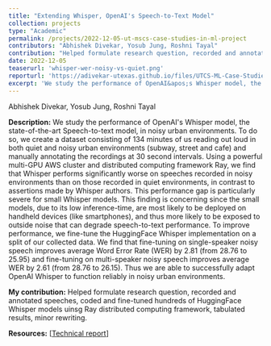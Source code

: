 ```yaml
---
title: "Extending Whisper, OpenAI's Speech-to-Text Model"
collection: projects
type: "Academic"
permalink: /projects/2022-12-05-ut-mscs-case-studies-in-ml-project
contributors: "Abhishek Divekar, Yosub Jung, Roshni Tayal"
contribution: "Helped formulate research question, recorded and annotated speeches, coded and fine-tuned hundreds of HuggingFace Whisper models uinsg Ray distributed computing framework, tabulated results, minor rewriting."
date: 2022-12-05
teaserurl: 'whisper-wer-noisy-vs-quiet.png'
reporturl: 'https://adivekar-utexas.github.io/files/UTCS-ML-Case-Studies-Extending-Whisper-OpenAIs-Speech-to-Text-Model.pdf'
excerpt: 'We study the performance of OpenAI&apos;s Whisper model, the state-of-the-art Speech-to-text model, in noisy urban environments. To do so, we create a dataset consisting of 134 minutes of us reading out loud in both quiet and noisy urban environments (subway, street and cafe) and manually annotating the recordings at 30 second intervals. Using a powerful multi-GPU AWS cluster and distributed computing framework Ray, we find that Whisper performs significantly worse on speeches recorded in noisy environments than on those recorded in quiet environments, in contrast to assertions made by Whisper authors. This performance gap is particularly severe for small Whisper models. This finding is concerning since the small models, due to its low inference-time, are most likely to be deployed on handheld devices (like smartphones), and thus more likely to be exposed to outside noise that can degrade speech-to-text performance. To improve performance, we fine-tune the HuggingFace Whisper implementation on a split of our collected data. We find that fine-tuning on single-speaker noisy speech improves average Word Error Rate (WER) by 2.81 (from 28.76 to 25.95) and fine-tuning on multi-speaker noisy speech improves average WER by 2.61 (from 28.76 to 26.15). Thus we are able to successfully adapt OpenAI Whisper to function reliably in noisy urban environments.'
---
```


Abhishek Divekar, Yosub Jung, Roshni Tayal

**Description:**
We study the performance of OpenAI&apos;s Whisper model, the state-of-the-art Speech-to-text model, in noisy urban environments. To do so, we create a dataset consisting of 134 minutes of us reading out loud in both quiet and noisy urban environments (subway, street and cafe) and manually annotating the recordings at 30 second intervals. Using a powerful multi-GPU AWS cluster and distributed computing framework Ray, we find that Whisper performs significantly worse on speeches recorded in noisy environments than on those recorded in quiet environments, in contrast to assertions made by Whisper authors. This performance gap is particularly severe for small Whisper models. This finding is concerning since the small models, due to its low inference-time, are most likely to be deployed on handheld devices (like smartphones), and thus more likely to be exposed to outside noise that can degrade speech-to-text performance. To improve performance, we fine-tune the HuggingFace Whisper implementation on a split of our collected data. We find that fine-tuning on single-speaker noisy speech improves average Word Error Rate (WER) by 2.81 (from 28.76 to 25.95) and fine-tuning on multi-speaker noisy speech improves average WER by 2.61 (from 28.76 to 26.15). Thus we are able to successfully adapt OpenAI Whisper to function reliably in noisy urban environments.

**My contribution:**
Helped formulate research question, recorded and annotated speeches, coded and fine-tuned hundreds of HuggingFace Whisper models uinsg Ray distributed computing framework, tabulated results, minor rewriting.

**Resources:** [[Technical report](https://adivekar-utexas.github.io/files/UTCS-ML-Case-Studies-Extending-Whisper-OpenAIs-Speech-to-Text-Model.pdf)]

